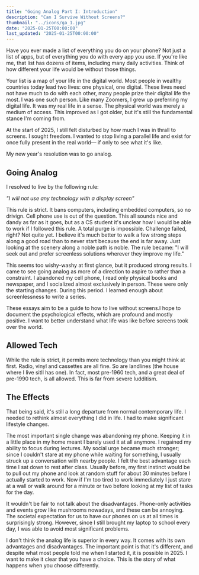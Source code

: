 ```yaml
---
title: "Going Analog Part I: Introduction"
description: "Can I Survive Without Screens?"
thumbnail: "../icons/ga_1.jpg"
date: "2025-01-25T00:00:00"
last_updated: "2025-01-25T00:00:00"
---
```


Have you ever made a list of everything you do on your phone? Not just a list of apps, but of everything you do with every app you use. If you're like me, that list has dozens of items, including many daily activities. Think of how different your life would be without those things.

Your list is a map of your life in the digital world. Most people in wealthy countries today lead two lives: one physical, one digital. These lives need not have much to do with each other, many people prize their digital life the most. I was one such person. Like many Zoomers, I grew up preferring my digital life. It was my real life in a sense. The physical world was merely a medium of access. This improved as I got older, but it's still the fundamental stance I'm coming from.

At the start of 2025, I still felt disturbed by how much I was in thrall to screens. I sought freedom. I wanted to stop living a parallel life and exist for once fully present in the real world— if only to see what it's like.

My new year's resolution was to go analog.

## Going Analog

I resolved to live by the following rule:

*"I will not use any technology with a display screen"*

This rule is strict. It bans computers, including embedded computers, so no drivign. Cell phone use is out of the question. This all sounds nice and dandy as far as it goes, but as a CS student it's unclear how I would be able to work if I followed this rule. A total purge is impossible. Challenge failed, right? Not quite yet. I believe it's much better to walk a few strong steps along a good road than to never start because the end is far away. Just looking at the scenery along a noble path is noble. The rule became: "I will seek out and prefer screenless solutions wherever they improve my life."

This seems too wishy-washy at first glance, but it produced strong results. I came to see going analog as more of a direction to aspire to rather than a constraint. I abandoned my cell phone, I read only physical books and newspaper, and I socialized almost exclusively in person. These were only the starting changes. During this period. I learned enough about screenlessness to write a series.

These essays aim to be a guide to how to live without screens.I hope to document the psychological effects, which are profound and mostly positive. I want to better understand what life was like before screens took over the world.

## Allowed Tech

While the rule is strict, it permits more technology than you might think at first. Radio, vinyl and cassettes are all fine. So are landlines (the house where I live sitll has one). In fact, most pre-1960 tech, and a great deal of pre-1990 tech, is all allowed. This is far from severe ludditism.

## The Effects

That being said, it's still a long departure from normal contemporary life. I needed to rethink almost everything I did in life. I had to make significant lifestyle changes.

The most important single change was abandoning my phone. Keeping it in a little place in my home meant I barely used it at all anymore. I regained my ability to focus during lectures. My social urge became much stronger; since I couldn't stare at my phone while waiting for something, I usually struck up a conversation with nearby people. I felt the best advantage each time I sat down to rest after class. Usually before, my first instinct would be to pull out my phone and look at random stuff for about 30 minutes before I actually started to work. Now if I'm too tired to work immediately I just stare at a wall or walk around for a minute or two before looking at my list of tasks for the day. 

It wouldn't be fair to not talk about the disadvantages. Phone-only activities and events grow like mushrooms nowadays, and these can be annoying. The societal expectation for us to have our phones on us at all times is surprisingly strong. However, since I still brought my laptop to school every day, I was able to avoid most significant problems.

I don't think the analog life is superior in every way. It comes with its own advantages and disadvantages. The important point is that it's different, and despite what most people told me when I started it, it is possible in 2025. I want to make it clear that you have a choice. This is the story of what happens when you choose differently.

